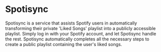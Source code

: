 # Spotisync

<div>
  <p>Spotisync is a service that assists Spotify users in automatically transforming their private 'Liked Songs' playlist into a publicly accessible playlist. Simply log in with your Spotify account, and let Spotisync handle the rest. Spotisync automatically completes all the necessary steps to create a public playlist containing the user's liked songs.</p>

